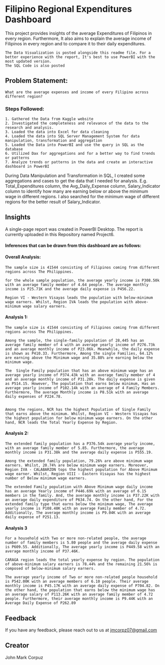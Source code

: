 
# Filipino Regional Expenditures Dashboard

This project provides insights of the average Expenditures of Filipinos in every region. Furthermore, It also aims to explain the average income of Filipinos in every region and to compare it to their daily expenditures.

    The Data Visualization is posted alongside this readme file. For a better experience with the report, It's best to use PowerBI with the most updated version. 
    The SQL Code is also posted

## Problem Statement:
    What are the average expenses and income of every Filipino across different region?

### Steps Followed:
    1. Gathered the Data from Kaggle website
    2. Investigated the completeness and relevance of the data to the research and analysis.
    3. Loaded the data into Excel for data cleaning
    4. Loaded the data into SQL Server Management System for data manipulation, transformation and aggregation
    5. Loaded the Data into PowerBI and use the query in SQL as the database
    6. Utilized Dax for aggregations and for a better way to find trends or patterns
    7. Analyze trends or patterns in the data and create an interactive dashboard in PowerBI

During Data Manipulation and Transformation in SQL, I created some aggregations and cases to get the data that I needed for analysis. E.g. Total_Expenditures column, the Avg_Daily_Expense column, Salary_Indicator column to identify how many are earning below or above the minimum wage in different regions. I also searched for the minimum wage of different regions for the better result of Salary_Indicator.

## Insights 
A single-page report was created in PowerBI Desktop. The report is currently uploaded in this Repository named Project6. 

#### Inferences that can be drawn from this dashboard are as follows:

#### Overall Analysis:

	The sample size is 41544 consisting of Filipinos coming from different regions across The Philippines. 

	for the whole sample population, the average yearly income is P308.50k with an average family member of 4.64 people. The average monthly income is P25.71K and the average daily expense is P456.22.
	
	Region VI - Western Visayas leads the population with below-minimum wage earners. Whilst, Region IVA leads the population with above-minimum wage salary earners. 


#### Analysis 1:

	The sample size is 41544 consisting of Filipinos coming from different regions across The Philippines. 

	Among the sample, the single-family population of 28,445 has an average family member of 4 with an average yearly income of P276.73k and an average monthly income of P23.06k. Meanwhile, the daily expense is shown as P410.33. Furthermore, Among the single Families, 64.12% are earning above the Minimum wage and 35.88% are earning below the minimum wage. 

	The  Single Family population that has an above minimum wage has an average yearly income of P374.43k with an average family member of 4 and an average monthly income of P31.20k. The daily expense is given as P514.15. However, The population that earns below minimum, Has an average yearly income of P102.14k with an average of 4 Family Members. Furthermore, The average Monthly income is P8.51k with an average daily expenses of P224.78. 


	Among the regions, NCR has the highest Population of Single Family that earns above the minimum. Whilst, Region VI - Western Visayas has the highest population for below minimum wage earners. On the other hand, NCR leads the Total Yearly Expense by Region. 

#### Analysis 2: 

	The extended family population has a P376.54k average yearly income, with an average family member of 5.85. Furthermore, the average monthly income is P31.38k and the average daily expense is P555.19. 
	
	Among the extended family population, 79.26% are above minimum wage earners. Whilst, 20.74% are below minimum wage earners. Moreover, Region IVA - CALABARZON tops the highest population for Above Minimum wage earner. Whilst, Region VIII - Eastern Visayas has the highest number of Below minimum wage earners.

	The extended Family population with Above Minimum wage daily income has an average Yearly income of P446.69k with an average of 6.15 members in the family. And, the average monthly income is P37.22K with an average daily expenditure of P634.74. On the other hand, For the extended family type that earns below the minimum wage, The average yearly income is P108.48K with an average Family member of 4.72. Additionally, The average monthly income is P9.04K with an average daily expense of P251.13.


#### Analysis 3

	For a household with Two or more non-related people, the average number of family members is 5.80 people and the average daily expense is P609.55. Additionally, The average yearly income is P449.58 with an average monthly income of P37.46K. 

	CARAGA region leads the total yearly expense by region. The population of above-minimum salary earners is 78.44% and the remaining 21.56% is composed of below-minimum salary earners. 

	The average yearly income of Two or more non-related people household is P542.00K with an average members of 6.10 people. Their average monthly income is P45.17K with an average daily expense of P704.82. On the other hand, the population that earns below the minimum wage has an average salary of P113.26K with an average family member of 4.72 people. Furthermore, their average monthly income is P9.44K with an Average Daily Expense of P262.89




## Feedback

If you have any feedback, please reach out to us at jmcorpz07@gmail.com

## Creator
John Mark Corpuz

